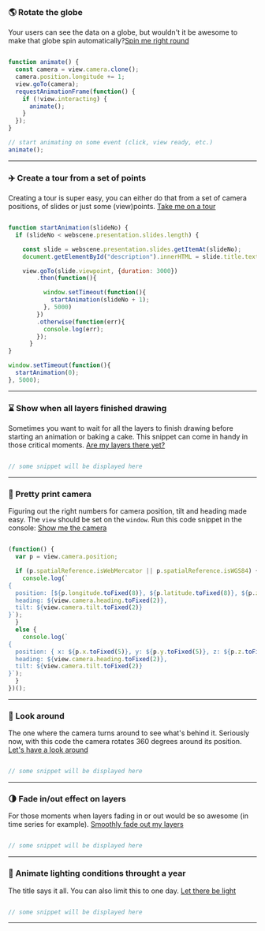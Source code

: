 ### 🌎 Rotate the globe

Your users can see the data on a globe, but wouldn't it be awesome to make that globe spin automatically?[Spin me right round](./examples/rotate-the-globe.html)

```js

function animate() {
  const camera = view.camera.clone();
  camera.position.longitude += 1;
  view.goTo(camera);
  requestAnimationFrame(function() {
    if (!view.interacting) {
      animate();
    }
  });
}

// start animating on some event (click, view ready, etc.)
animate();

```

----

### ✈️ Create a tour from a set of points

Creating a tour is super easy, you can either do that from a set of camera positions, of slides or just some (view)points. [Take me on a tour](./examples/create-a-tour.html)

```js

function startAnimation(slideNo) {
  if (slideNo < webscene.presentation.slides.length) {

    const slide = webscene.presentation.slides.getItemAt(slideNo);
    document.getElementById("description").innerHTML = slide.title.text;

    view.goTo(slide.viewpoint, {duration: 3000})
        .then(function(){

          window.setTimeout(function(){
            startAnimation(slideNo + 1);
          }, 5000)
        })
        .otherwise(function(err){
          console.log(err);
        });
      }
}

window.setTimeout(function(){
  startAnimation(0);
}, 5000);
```

---

### ⌛ Show when all layers finished drawing

Sometimes you want to wait for all the layers to finish drawing before starting an animation or baking a cake. This snippet can come in handy in those critical moments. [Are my layers there yet?](./hello.html)

```js

// some snippet will be displayed here
```

---

### 🎥 Pretty print camera

Figuring out the right numbers for camera position, tilt and heading made easy. The `view` should be set on the `window`. Run this code snippet in the console: [Show me the camera](./hello.html)

```js

(function() {
  var p = view.camera.position;

  if (p.spatialReference.isWebMercator || p.spatialReference.isWGS84) {
    console.log(`
{
  position: [${p.longitude.toFixed(8)}, ${p.latitude.toFixed(8)}, ${p.z.toFixed(5)}],
  heading: ${view.camera.heading.toFixed(2)},
  tilt: ${view.camera.tilt.toFixed(2)}
}`);
  }
  else {
    console.log(`
{
  position: { x: ${p.x.toFixed(5)}, y: ${p.y.toFixed(5)}, z: ${p.z.toFixed(3)}, spatialReference: ${p.spatialReference.wkid} },
  heading: ${view.camera.heading.toFixed(2)},
  tilt: ${view.camera.tilt.toFixed(2)}
}`);
  }
})();
```

---

### 👀 Look around

The one where the camera turns around to see what's behind it. Seriously now, with this code the camera rotates 360 degrees around its position. [Let's have a look around](./hello.html)

```js

// some snippet will be displayed here
```

---

### 🌗 Fade in/out effect on layers

For those moments when layers fading in or out would be so awesome (in time series for example). [Smoothly fade out my layers](./hello.html)

```js

// some snippet will be displayed here
```

---


### 📅 Animate lighting conditions throught a year

The title says it all. You can also limit this to one day. [Let there be light](./hello.html)

```js

// some snippet will be displayed here
```

---
